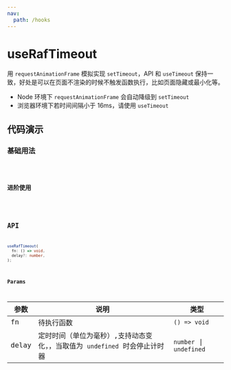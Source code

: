 ```yaml
---
nav:
  path: /hooks
---
```


# useRafTimeout

用 `requestAnimationFrame` 模拟实现 `setTimeout`，API 和 `useTimeout` 保持一致，好处是可以在页面不渲染的时候不触发函数执行，比如页面隐藏或最小化等。

- Node 环境下 `requestAnimationFrame` 会自动降级到 `setTimeout`
- 浏览器环境下若时间间隔小于 16ms，请使用 `useTimeout`

## 代码演示

### 基础用法

<code src="./demo/demo1.tsx" />

### 进阶使用

<code src="./demo/demo2.tsx" />

## API

```typescript
useRafTimeout(
  fn: () => void,
  delay?: number,
);
```

### Params

| 参数 | 说明 | 类型 |
| --- | --- | --- |
| fn | 待执行函数 | `() => void` |
| delay | 定时时间（单位为毫秒）,支持动态变化，，当取值为 `undefined` 时会停止计时器 | `number` \| `undefined` |
